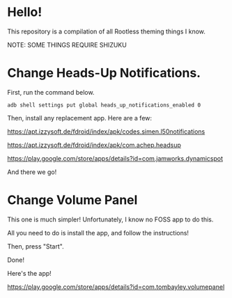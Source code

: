 # Hello!
This repository is a compilation of all Rootless theming things I know.

NOTE: SOME THINGS REQUIRE SHIZUKU

# Change Heads-Up Notifications.

First, run the command below.
```
adb shell settings put global heads_up_notifications_enabled 0
```

Then, install any replacement app. Here are a few:

https://apt.izzysoft.de/fdroid/index/apk/codes.simen.l50notifications

https://apt.izzysoft.de/fdroid/index/apk/com.achep.headsup

https://play.google.com/store/apps/details?id=com.jamworks.dynamicspot

And there we go!

# Change Volume Panel

This one is much simpler! Unfortunately, I know no FOSS app to do this.

All you need to do is install the app, and follow the instructions!

Then, press "Start".

Done!

Here's the app!

https://play.google.com/store/apps/details?id=com.tombayley.volumepanel

